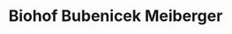 ---
title: "Biohof Bubenicek Meiberger"
url: /zwerndorf/biohof-bubenicek-meiberger/
shop: Hofladen
---